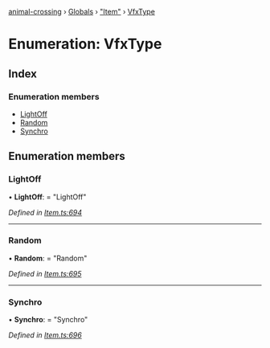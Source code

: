 [animal-crossing](../README.md) › [Globals](../globals.md) › ["Item"](../modules/_item_.md) › [VfxType](_item_.vfxtype.md)

# Enumeration: VfxType

## Index

### Enumeration members

* [LightOff](_item_.vfxtype.md#lightoff)
* [Random](_item_.vfxtype.md#random)
* [Synchro](_item_.vfxtype.md#synchro)

## Enumeration members

###  LightOff

• **LightOff**: = "LightOff"

*Defined in [Item.ts:694](https://github.com/Norviah/animal-crossing/blob/02b4c7f/module/types/Item.ts#L694)*

___

###  Random

• **Random**: = "Random"

*Defined in [Item.ts:695](https://github.com/Norviah/animal-crossing/blob/02b4c7f/module/types/Item.ts#L695)*

___

###  Synchro

• **Synchro**: = "Synchro"

*Defined in [Item.ts:696](https://github.com/Norviah/animal-crossing/blob/02b4c7f/module/types/Item.ts#L696)*
